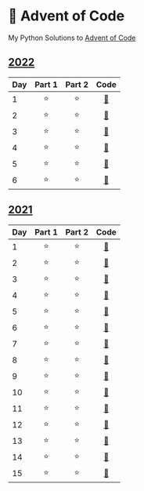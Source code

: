 # 🎄 Advent of Code
My Python Solutions to [Advent of Code](https://adventofcode.com/)

## [2022](https://adventofcode.com/2022)
| Day | Part 1  | Part 2 | Code |
| --- |:-------:|:------:|:------:|
|1    |⭐       |⭐     | [🔗](2022/01/main.py) |
|2    |⭐       |⭐     | [🔗](2022/02/main.py) |
|3    |⭐       |⭐     | [🔗](2022/03/main.py) |
|4    |⭐       |⭐     | [🔗](2022/04/main.py) |
|5    |⭐       |⭐     | [🔗](2022/05/main.py) |
|6    |⭐       |⭐     | [🔗](2022/06/main.py) |

## [2021](https://adventofcode.com/2021)
| Day | Part 1  | Part 2 | Code |
| --- |:-------:|:------:|:------:|
|1    |⭐       |⭐     | [🔗](2021/01/main.py) |
|2    |⭐       |⭐     | [🔗](2021/02/main.py) |
|3    |⭐       |⭐     | [🔗](2021/03/main.py) |
|4    |⭐       |⭐     | [🔗](2021/04/main.py) |
|5    |⭐       |⭐     | [🔗](2021/05/main.py) |
|6    |⭐       |⭐     | [🔗](2021/06/main.py) |
|7    |⭐       |⭐     | [🔗](2021/07/main.py) |
|8    |⭐       |⭐     | [🔗](2021/08/main.py) |
|9    |⭐       |⭐     | [🔗](2021/09/main.py) |
|10   |⭐       |⭐     | [🔗](2021/10/main.py) |
|11   |⭐       |⭐     | [🔗](2021/11/main.py) |
|12   |⭐       |⭐     | [🔗](2021/12/main.py) |
|13   |⭐       |⭐     | [🔗](2021/13/main.py) |
|14   |⭐       |⭐     | [🔗](2021/14/main.py) |
|15   |⭐       |⭐     | [🔗](2021/15/main.py) |
